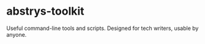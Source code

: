 abstrys-toolkit
===============

Useful command-line tools and scripts. Designed for tech writers, usable by anyone.
